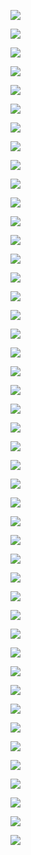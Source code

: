![](./images/Slide1.JPG)<br />

![](./images/Slide2.JPG)<br />

![](./images/Slide3.JPG)<br />

![](./images/Slide4.JPG)<br />

![](./images/Slide5.JPG)<br />

![](./images/Slide6.JPG)<br />

![](./images/Slide7.JPG)<br />

![](./images/Slide8.JPG)<br />

![](./images/Slide9.JPG)<br />

![](./images/Slide10.JPG)<br />

![](./images/Slide11.JPG)<br />

![](./images/Slide12.JPG)<br />

![](./images/Slide13.JPG)<br />

![](./images/Slide14.JPG)<br />

![](./images/Slide15.JPG)<br />

![](./images/Slide16.JPG)<br />

![](./images/Slide17.JPG)<br />

![](./images/Slide18.JPG)<br />

![](./images/Slide19.JPG)<br />

![](./images/Slide20.JPG)<br />

![](./images/Slide21.JPG)<br />

![](./images/Slide22.JPG)<br />

![](./images/Slide23.JPG)<br />

![](./images/Slide24.JPG)<br />

![](./images/Slide25.JPG)<br />

![](./images/Slide26.JPG)<br />

![](./images/Slide27.JPG)<br />

![](./images/Slide28.JPG)<br />

![](./images/Slide29.JPG)<br />

![](./images/Slide30.JPG)<br />

![](./images/Slide31.JPG)<br />

![](./images/Slide32.JPG)<br />

![](./images/Slide33.JPG)<br />

![](./images/Slide34.JPG)<br />

![](./images/Slide35.JPG)<br />

![](./images/Slide36.JPG)<br />

![](./images/Slide37.JPG)<br />

![](./images/Slide38.JPG)<br />

![](./images/Slide39.JPG)<br />

![](./images/Slide40.JPG)<br />

![](./images/Slide41.JPG)<br />

![](./images/Slide42.JPG)<br />

![](./images/Slide43.JPG)<br />

![](./images/Slide44.JPG)<br />

![](./images/Slide45.JPG)<br />

